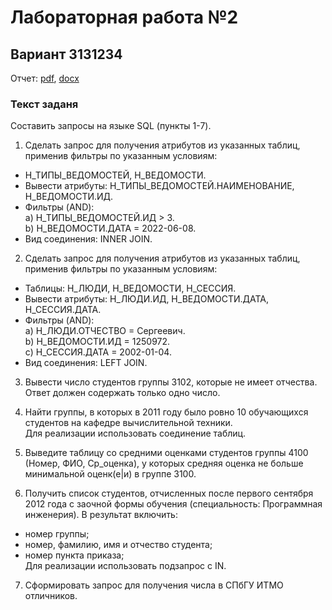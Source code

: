 # Лабораторная работа №2

## Вариант 3131234
Отчет: [pdf](./report.pdf), [docx](./report.docx)

### Текст заданя

Составить запросы на языке SQL (пункты 1-7).

1. Сделать запрос для получения атрибутов из указанных таблиц, применив фильтры по указанным условиям:
  - Н_ТИПЫ_ВЕДОМОСТЕЙ, Н_ВЕДОМОСТИ.  
  - Вывести атрибуты: Н_ТИПЫ_ВЕДОМОСТЕЙ.НАИМЕНОВАНИЕ, Н_ВЕДОМОСТИ.ИД.  
  - Фильтры (AND):  
    a) Н_ТИПЫ_ВЕДОМОСТЕЙ.ИД > 3.  
    b) Н_ВЕДОМОСТИ.ДАТА = 2022-06-08.  
  - Вид соединения: INNER JOIN.

2. Сделать запрос для получения атрибутов из указанных таблиц, применив фильтры по указанным условиям:
  - Таблицы: Н_ЛЮДИ, Н_ВЕДОМОСТИ, Н_СЕССИЯ.  
  - Вывести атрибуты: Н_ЛЮДИ.ИД, Н_ВЕДОМОСТИ.ДАТА, Н_СЕССИЯ.ДАТА.  
  - Фильтры (AND):  
    a) Н_ЛЮДИ.ОТЧЕСТВО = Сергеевич.  
    b) Н_ВЕДОМОСТИ.ИД = 1250972.  
    c) Н_СЕССИЯ.ДАТА = 2002-01-04.  
  - Вид соединения: LEFT JOIN.  

3. Вывести число студентов группы 3102, которые не имеет отчества.  
  Ответ должен содержать только одно число.

4. Найти группы, в которых в 2011 году было ровно 10 обучающихся студентов на кафедре вычислительной техники.  
  Для реализации использовать соединение таблиц.

5. Выведите таблицу со средними оценками студентов группы 4100 (Номер, ФИО, Ср_оценка), у которых средняя оценка не больше минимальной оценк(е|и) в группе 3100.

6. Получить список студентов, отчисленных после первого сентября 2012 года с заочной формы обучения (специальность: Программная инженерия). В результат включить:
  - номер группы;  
  - номер, фамилию, имя и отчество студента;  
  - номер пункта приказа;  
  Для реализации использовать подзапрос с IN.

7. Сформировать запрос для получения числа в СПбГУ ИТМО отличников.